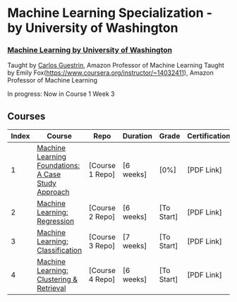 # Machine Learning Specialization - by University of Washington
### [Machine Learning by University of Washington](https://www.coursera.org/specializations/machine-learning)
Taught by [Carlos Guestrin](https://www.coursera.org/instructor/guestrin), Amazon Professor of Machine Learning
Taught by Emily Fox(https://www.coursera.org/instructor/~14032411), Amazon Professor of Machine Learning

In progress: Now in Course 1 Week 3

## Courses
Index | Course | Repo | Duration | Grade | Certification
--- | --- | --- | --- | --- | ---
1 | [Machine Learning Foundations: A Case Study Approach](https://www.coursera.org/learn/ml-foundations) | [Course 1 Repo] | [6 weeks] | [0%] | [PDF Link]
2 | [Machine Learning: Regression](https://www.coursera.org/learn/ml-regression) | [Course 2 Repo] | [6 weeks] | [To Start] | [PDF Link]
3 | [Machine Learning: Classification](https://www.coursera.org/learn/ml-classification) | [Course 3 Repo] | [7 weeks] | [To Start] | [PDF Link]
4 | [Machine Learning: Clustering & Retrieval](https://www.coursera.org/learn/ml-clustering-and-retrieval) | [Course 4 Repo] | [6 weeks] | [To Start] | [PDF Link]
